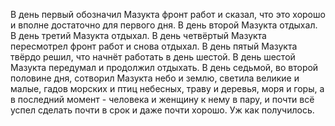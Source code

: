   В день первый обозначил Мазукта фронт работ и сказал, что это хорошо и вполне достаточно для первого дня.
В день второй Мазукта отдыхал.
В день третий Мазукта отдыхал.
В день четвёртый Мазукта пересмотрел фронт работ и снова отдыхал.
В день пятый Мазукта твёрдо решил, что начнёт работать в день шестой.
В день шестой Мазукта передумал и продолжил отдыхать.
В день седьмой, во второй половине дня, сотворил Мазукта небо и землю, светила великие и малые, гадов морских и птиц небесных, траву и деревья, моря и горы, а в последний момент - человека и женщину к нему в пару, и почти всё успел сделать почти в срок и даже почти хорошо. Уж как получилось.      